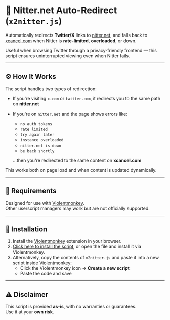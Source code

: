 # 🔁 Nitter.net Auto-Redirect (`x2nitter.js`)

Automatically redirects **Twitter/X** links to [nitter.net](https://nitter.net), and falls back to [xcancel.com](https://xcancel.com) when Nitter is **rate-limited**, **overloaded**, or down.

Useful when browsing Twitter through a privacy-friendly frontend — this script ensures uninterrupted viewing even when Nitter fails.

---

## ⚙️ How It Works

The script handles two types of redirection:

- If you're visiting `x.com` or `twitter.com`, it redirects you to the same path on **nitter.net**
- If you're on `nitter.net` and the page shows errors like:

  - `no auth tokens`
  - `rate limited`
  - `try again later`
  - `instance overloaded`
  - `nitter.net is down`
  - `be back shortly`

  ...then you're redirected to the same content on **xcancel.com**

This works both on page load and when content is updated dynamically.

---

## 🧩 Requirements

Designed for use with [Violentmonkey](https://violentmonkey.github.io/).  
Other userscript managers may work but are not officially supported.

---

## 🚀 Installation

1. Install the [Violentmonkey](https://violentmonkey.github.io/) extension in your browser.
2. [Click here to install the script](./x2nitter.js), or open the file and install it via Violentmonkey.
3. Alternatively, copy the contents of `x2nitter.js` and paste it into a new script inside Violentmonkey:
   - Click the Violentmonkey icon → **Create a new script**
   - Paste the code and save

---

## ⚠️ Disclaimer

This script is provided **as-is**, with no warranties or guarantees.  
Use it at your **own risk**.
